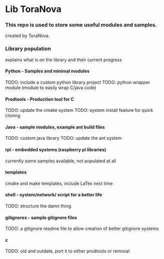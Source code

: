 # Lib ToraNova

### This repo is used to store some useful modules and samples.
created by ToraNova.

### Library population
explains what is on the library and their current progress

#### Python - Samples and minimal modules
TODO: include a custom python library project
TODO: python wrapper module (module to easily wrap C/java code)

#### Prodtools - Production tool for C
TODO: update the cmake system
TODO: system install feature for quick cloning

#### Java - sample modules, example ant build files
TODO: custom java library
TODO: update the ant system


#### rpi - embedded systems (raspberry pi libraries)
currently some samples available, not populated at all

#### templates
cmake and make templates, include LaTex next time

#### shell - system/network/ script for a better life
TODO: structure the damn thing

#### gitignores - sample gitignore files
TODO: a gitignore readme file to allow creation of better gitignore systems

#### c
TODO: old and outdate, port it to either prodtools or removal

